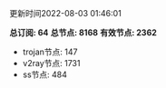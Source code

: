 更新时间2022-08-03 01:46:01

**总订阅: 64**
**总节点: 8168**
**有效节点: 2362**
- trojan节点: 147
- v2ray节点: 1731
- ss节点: 484
